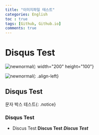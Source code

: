 ```yaml
---
title: "이미지파일 테스트"
categories: English
toc : true
tags: [Github, Github.io]
comments: true
---
```


# Disqus Test
![newnormal](https://user-images.githubusercontent.com/86281619/126057993-c572e09b-babb-49e4-b800-07c58d02b423.PNG){: width="200" height="100"}

![newnormal](https://user-images.githubusercontent.com/86281619/126057993-c572e09b-babb-49e4-b800-07c58d02b423.PNG){: .align-left}

## Disqus Test

문자 박스 테스트{: .notice}

### Disqus Test

* Discus Test
**Discus Test**
***Discus Test***
 
